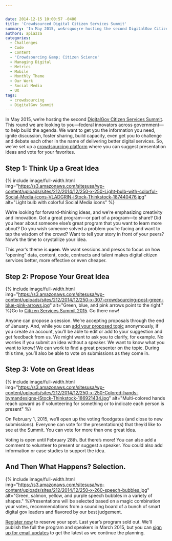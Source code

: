```yaml
---


date: 2014-12-15 10:00:57 -0400
title: 'Crowdsourced Digital Citizen Services Summit'
summary: 'In May 2015, we&rsquo;re hosting the second DigitalGov Citizen Services Summit. This round we are looking to you&mdash;federal innovators across government&mdash;to help build the agenda. We want to get you the information you need, ignite discussion, foster sharing, build capacity, even get you to challenge and debate each other in the name of delivering better'
authors: apiazza
categories:
  - Challenges
  - Code
  - Content
  - 'Crowdsourcing &amp; Citizen Science'
  - Managing Digital
  - Metrics
  - Mobile
  - Monthly Theme
  - Our Work
  - Social Media
  - UX
tags:
  - crowdsourcing
  - DigitalGov Summit
---
```


In May 2015, we’re hosting the second [DigitalGov Citizen Services Summit](https://www.WHATEVER/event/2015-digitalgov-citizen-services-summit/ "Spring 2015 DigitalGov Citizen Services Summit"). This round we are looking to you—federal innovators across government—to help build the agenda. We want to get you the information you need, ignite discussion, foster sharing, build capacity, even get you to challenge and debate each other in the name of delivering better digital services. So, we’ve set up a [crowdsourcing platform](https://crowdhall.com/h/299/) where you can suggest presentation ideas and vote for your favorites.

## Step 1: Think Up a Great Idea 
{% include image/full-width.html img="https://s3.amazonaws.com/sitesusa/wp-content/uploads/sites/212/2014/12/250-x-250-Light-bulb-with-colorful-Social-Media-icons-VLADGRIN-iStock-Thinkstock-187440476.jpg" alt="Light bulb with colorful Social Media icons" %} 

We’re looking for forward-thinking ideas, and we’re emphasizing creativity and innovation. Got a great program—or part of a program—to share? Did you hear about someone else’s great program that you want to learn more about? Do you wish someone solved a problem you’re facing and want to tap the wisdom of the crowd? Want to tell your story in front of your peers? Now’s the time to crystallize your idea. ​

This year’s theme is **open**. We want sessions and presos to focus on how &#8220;opening&#8221; data, content, code, contracts and talent makes digital citizen services better, more effective or even cheaper.

## Step 2: Propose Your Great Idea


{% include image/full-width.html img="https://s3.amazonaws.com/sitesusa/wp-content/uploads/sites/212/2014/12/250-x-307-crowdsourcing-post-green-blue-pink-arrows.jpg" alt="Green, blue, and pink arrows point to the right." %}Go to [Citizen Services Summit 2015](https://crowdhall.com/h/299/). Go there now!

Anyone can propose a session. We’re accepting proposals through the end of January. And, while you can [add your proposed topic](https://crowdhall.com/h/299/) anonymously, if you create an account, you’ll be able to edit or add to your suggestion and get feedback from us. We might want to ask you to clarify, for example. No worries if you submit an idea without a speaker. We want to know what you want to know! We can work to find a great presenter on the topic. During this time, you’ll also be able to vote on submissions as they come in.

## Step 3: Vote on Great Ideas 
{% include image/full-width.html img="https://s3.amazonaws.com/sitesusa/wp-content/uploads/sites/212/2014/12/250-x-250-Colored-hands-bymandesigns-iStock-Thinkstock-186921434.jpg" alt="Multi-colored hands reach upward as if volunteering for something or to indicate each person is present" %} 

On February 1, 2015, we’ll open up the voting floodgates (and close to new submissions). Everyone can vote for the presentation(s) that they’d like to see at the Summit. You can vote for more than one great idea.

Voting is open until February 28th. But there’s more! You can also add a comment to volunteer to present or suggest a speaker. You could also add information or case studies to support the idea.

## And Then What Happens? Selection.


{% include image/full-width.html img="https://s3.amazonaws.com/sitesusa/wp-content/uploads/sites/212/2014/12/250-x-260-speech-bubbles.jpg" alt="Green, salmon, yellow, and purple speech bubbles in a variety of shapes." %}Presentations will be selected based on a magic combination your votes, recommendations from a sounding board of a bunch of smart digital gov leaders and flavored by our best judgement.

[Register now](https://www.eventbrite.com/e/2015-spring-citizen-services-summit-registration-12671367401) to reserve your spot. Last year’s program sold out. We’ll publish the full the program and speakers in March 2015, but you can [sign up for email updates](https://public.govdelivery.com/accounts/USHOWTO/subscriber/new?topic_id=USHOWTO_45) to get the latest as we continue the planning.